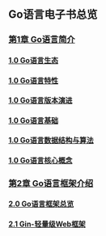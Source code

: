 Go语言电子书总览
---
### [第1章 Go语言简介](https://github.com/itutopia/itutopia-go/blob/master/docs/go_ebook/%E7%AC%AC1%E7%AB%A0%3AGo%E8%AF%AD%E8%A8%80%E7%AE%80%E4%BB%8B.md)
#### [1.0 Go语言生态](https://github.com/itutopia/itutopia-go/blob/master/docs/go_ebook/1.0%20Go%E8%AF%AD%E8%A8%80%E7%94%9F%E6%80%81.md)
#### [1.0 Go语言特性](https://github.com/itutopia/itutopia-go/blob/master/docs/go_ebook/1.1%20Go%E8%AF%AD%E8%A8%80%E7%89%B9%E6%80%A7.md)
#### [1.0 Go语言版本演进](https://github.com/itutopia/itutopia-go/blob/master/docs/go_ebook/1.2%20Go%E8%AF%AD%E8%A8%80%E7%89%88%E6%9C%AC%E6%BC%94%E8%BF%9B.md)
#### [1.0 Go语言基础](https://github.com/itutopia/itutopia-go/blob/master/docs/go_ebook/1.3%20Go%E8%AF%AD%E8%A8%80%E5%9F%BA%E7%A1%80.md)
#### [1.0 Go语言数据结构与算法](https://github.com/itutopia/itutopia-go/blob/master/docs/go_ebook/1.4%20Go%E8%AF%AD%E8%A8%80%E6%95%B0%E6%8D%AE%E7%BB%93%E6%9E%84%E4%B8%8E%E7%AE%97%E6%B3%95.md)
#### [1.0 Go语言核心概念](https://github.com/itutopia/itutopia-go/blob/master/docs/go_ebook/1.0%20Go%E8%AF%AD%E8%A8%80%E7%94%9F%E6%80%81.md)
### [第2章 Go语言框架介绍](https://github.com/itutopia/itutopia-go/blob/master/docs/go_ebook/%E7%AC%AC2%E7%AB%A0%20Go%E8%AF%AD%E8%A8%80%E6%A1%86%E6%9E%B6%E4%BB%8B%E7%BB%8D)
#### [2.0 Go语言框架总览](https://github.com/itutopia/itutopia-go/blob/master/docs/go_ebook/2.0%20Go%E5%B8%B8%E7%94%A8%E6%A1%86%E6%9E%B6%E6%80%BB%E8%A7%88.md)
#### [2.1 Gin-轻量级Web框架](https://github.com/itutopia/itutopia-go/blob/master/docs/go_ebook/2.1%20Gin-%E8%BD%BB%E9%87%8F%E7%BA%A7Web%E6%A1%86%E6%9E%B6.md)
